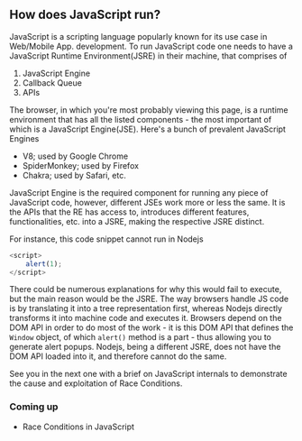 ## How does JavaScript run?

JavaScript is a scripting language popularly known for its use case in Web/Mobile App. development. To run JavaScript code one needs to have a JavaScript Runtime Environment(JSRE) in their machine, that comprises of
1. JavaScript Engine
2. Callback Queue
3. APIs

The browser, in which you're most probably viewing this page, is a runtime environment that has all the listed components - the most important of which is a JavaScript Engine(JSE). Here's a bunch of prevalent JavaScript Engines
- V8; used by Google Chrome
- SpiderMonkey; used by Firefox
- Chakra; used by Safari, etc.

JavaScript Engine is the required component for running any piece of JavaScript code, however, different JSEs work more or less the same. It is the APIs that the RE has access to, introduces different features, functionalities, etc. into a JSRE, making the respective JSRE distinct.

For instance, this code snippet cannot run in Nodejs
```js
<script>
    alert(1);
</script>
```

There could be numerous explanations for why this would fail to execute, but the main reason would be the JSRE. The way browsers handle JS code is by translating it into a tree representation first, whereas Nodejs directly transforms it into machine code and executes it. Browsers depend on the DOM API in order to do most of the work - it is this DOM API that defines the `Window` object, of which `alert()` method is a part - thus allowing you to generate alert popups. Nodejs, being a different JSRE, does not have the DOM API loaded into it, and therefore cannot do the same.

See you in the next one with a brief on JavaScript internals to demonstrate the cause and exploitation of Race Conditions.

### Coming up

- Race Conditions in JavaScript 